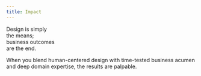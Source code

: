 ```yaml
---
title: Impact
---
```


<background color="black">

<title-block>
Design is simply<br>the means;<br>
<span>business outcomes<br>are the end.</span>
</title-block>

</background>

<background color="gray">

When you blend human-centered design with time-tested business acumen and deep domain expertise, the results are palpable.
</background>
